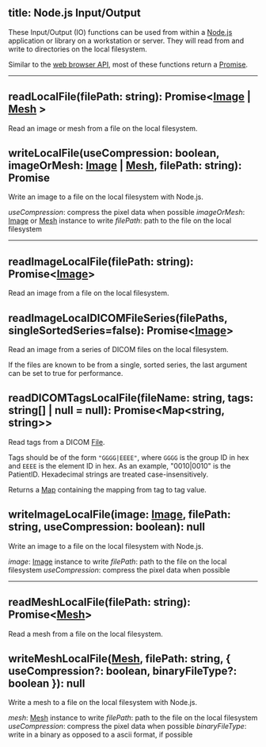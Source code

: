 title: Node.js Input/Output
---

These Input/Output (IO) functions can be used from within a [Node.js](https://nodejs.org/) application or library on a workstation or server. They will read from and write to directories on the local filesystem.

Similar to the [web browser API](./browser_io.html), most of these functions return a [Promise](https://developer.mozilla.org/en-US/docs/Web/JavaScript/Reference/Global_Objects/Promise).

---

## readLocalFile(filePath: string): Promise<[Image](./Image.html) | [Mesh](./Mesh.html) >

Read an image or mesh from a file on the local filesystem.

## writeLocalFile(useCompression: boolean, imageOrMesh: [Image](./Image.html) | [Mesh](./Mesh.html), filePath: string): Promise<null>

Write an image to a file on the local filesystem with Node.js.

*useCompression*: compress the pixel data when possible
*imageOrMesh*:    [Image](./Image.html) or [Mesh](./Mesh.html) instance to write
*filePath*:       path to the file on the local filesystem

---

## readImageLocalFile(filePath: string): Promise<[Image](./Image.html)>

Read an image from a file on the local filesystem.

## readImageLocalDICOMFileSeries(filePaths, singleSortedSeries=false): Promise<[Image](./Image.html)>

Read an image from a series of DICOM files on the local filesystem.

If the files are known to be from a single, sorted series, the last argument can be set to true for performance.

## readDICOMTagsLocalFile(fileName: string, tags: string[] | null = null): Promise<Map<string, string>>

Read tags from a DICOM [File](https://developer.mozilla.org/en-US/docs/Web/API/File).

Tags should be of the form `"GGGG|EEEE"`, where `GGGG` is the group ID in hex and `EEEE` is the element ID in hex. As an example, "0010|0010" is the PatientID.
Hexadecimal strings are treated case-insensitively.

Returns a [Map](https://developer.mozilla.org/en-US/docs/Web/JavaScript/Reference/Global_Objects/Map) containing the mapping from tag to tag value.

## writeImageLocalFile(image: [Image](./Image.html), filePath: string, useCompression: boolean): null

Write an image to a file on the local filesystem with Node.js.

*image*:          [Image](./Image.html) instance to write
*filePath*:       path to the file on the local filesystem
*useCompression*: compress the pixel data when possible

---

## readMeshLocalFile(filePath: string): Promise<[Mesh](./Mesh.html)>

Read a mesh from a file on the local filesystem.

## writeMeshLocalFile([Mesh](./Mesh.html), filePath: string, { useCompression?: boolean, binaryFileType?: boolean }): null

Write a mesh to a file on the local filesystem with Node.js.

*mesh*:           [Mesh](./Mesh.html) instance to write
*filePath*:       path to the file on the local filesystem
*useCompression*: compress the pixel data when possible
*binaryFileType*: write in a binary as opposed to a ascii format, if possible
